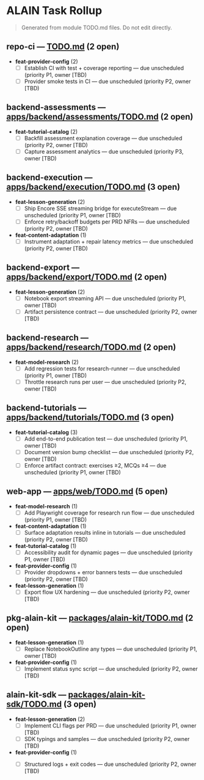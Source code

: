 # ALAIN Task Rollup

> Generated from module TODO.md files. Do not edit directly.

## repo-ci — [TODO.md](TODO.md) (2 open)
- **feat-provider-config** (2)
  - [ ] Establish CI with test + coverage reporting — due unscheduled (priority P1, owner [TBD)
  - [ ] Provider smoke tests in CI — due unscheduled (priority P2, owner [TBD)

## backend-assessments — [apps/backend/assessments/TODO.md](apps/backend/assessments/TODO.md) (2 open)
- **feat-tutorial-catalog** (2)
  - [ ] Backfill assessment explanation coverage — due unscheduled (priority P2, owner [TBD)
  - [ ] Capture assessment analytics — due unscheduled (priority P3, owner [TBD)

## backend-execution — [apps/backend/execution/TODO.md](apps/backend/execution/TODO.md) (3 open)
- **feat-lesson-generation** (2)
  - [ ] Ship Encore SSE streaming bridge for executeStream — due unscheduled (priority P1, owner [TBD)
  - [ ] Enforce retry/backoff budgets per PRD NFRs — due unscheduled (priority P2, owner [TBD)
- **feat-content-adaptation** (1)
  - [ ] Instrument adaptation + repair latency metrics — due unscheduled (priority P2, owner [TBD)

## backend-export — [apps/backend/export/TODO.md](apps/backend/export/TODO.md) (2 open)
- **feat-lesson-generation** (2)
  - [ ] Notebook export streaming API — due unscheduled (priority P1, owner [TBD)
  - [ ] Artifact persistence contract — due unscheduled (priority P2, owner [TBD)

## backend-research — [apps/backend/research/TODO.md](apps/backend/research/TODO.md) (2 open)
- **feat-model-research** (2)
  - [ ] Add regression tests for research-runner — due unscheduled (priority P1, owner [TBD)
  - [ ] Throttle research runs per user — due unscheduled (priority P2, owner [TBD)

## backend-tutorials — [apps/backend/tutorials/TODO.md](apps/backend/tutorials/TODO.md) (3 open)
- **feat-tutorial-catalog** (3)
  - [ ] Add end-to-end publication test — due unscheduled (priority P1, owner [TBD)
  - [ ] Document version bump checklist — due unscheduled (priority P2, owner [TBD)
  - [ ] Enforce artifact contract: exercises ≥2, MCQs ≥4 — due unscheduled (priority P1, owner [TBD)

## web-app — [apps/web/TODO.md](apps/web/TODO.md) (5 open)
- **feat-model-research** (1)
  - [ ] Add Playwright coverage for research run flow — due unscheduled (priority P1, owner [TBD)
- **feat-content-adaptation** (1)
  - [ ] Surface adaptation results inline in tutorials — due unscheduled (priority P2, owner [TBD)
- **feat-tutorial-catalog** (1)
  - [ ] Accessibility audit for dynamic pages — due unscheduled (priority P1, owner [TBD)
- **feat-provider-config** (1)
  - [ ] Provider dropdowns + error banners tests — due unscheduled (priority P2, owner [TBD)
- **feat-lesson-generation** (1)
  - [ ] Export flow UX hardening — due unscheduled (priority P2, owner [TBD)

## pkg-alain-kit — [packages/alain-kit/TODO.md](packages/alain-kit/TODO.md) (2 open)
- **feat-lesson-generation** (1)
  - [ ] Replace NotebookOutline any types — due unscheduled (priority P1, owner [TBD)
- **feat-provider-config** (1)
  - [ ] Implement status sync script — due unscheduled (priority P2, owner [TBD)

## alain-kit-sdk — [packages/alain-kit-sdk/TODO.md](packages/alain-kit-sdk/TODO.md) (3 open)
- **feat-lesson-generation** (2)
  - [ ] Implement CLI flags per PRD — due unscheduled (priority P1, owner [TBD)
  - [ ] SDK typings and samples — due unscheduled (priority P2, owner [TBD)
- **feat-provider-config** (1)
  - [ ] Structured logs + exit codes — due unscheduled (priority P2, owner [TBD)

